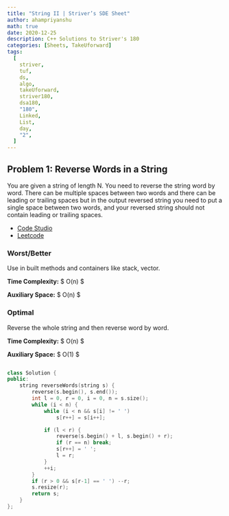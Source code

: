 ```yaml
---
title: "String II | Striver’s SDE Sheet"
author: ahampriyanshu
math: true
date: 2020-12-25
description: C++ Solutions to Striver's 180
categories: [Sheets, TakeUforward]
tags:
  [
    striver,
    tuf,
    ds,
    algo,
    takeUforward,
    striver180,
    dsa180,
    "180",
    Linked,
    List,
    day,
    "2",
  ]
---
```


## Problem 1: Reverse Words in a String

You are given a string of length N. You need to reverse the string word by word. There can be multiple spaces between two words and there can be leading or trailing spaces but in the output reversed string you need to put a single space between two words, and your reversed string should not contain leading or trailing spaces.

- [Code Studio](https://www.codingninjas.com/codestudio/problems/696444)
- [Leetcode](https://leetcode.com/problems/reverse-words-in-a-string/)

### Worst/Better

Use in built methods and containers like stack, vector.

**Time Complexity:** $ O(n) $

**Auxiliary Space:** $ O(n) $

### Optimal

Reverse the whole string and then reverse word by word.

**Time Complexity:** $ O(n) $

**Auxiliary Space:** $ O(1) $

```cpp

class Solution {
public:
    string reverseWords(string s) {
        reverse(s.begin(), s.end());
        int l = 0, r = 0, i = 0, n = s.size();
        while (i < n) {
            while (i < n && s[i] != ' ')
                s[r++] = s[i++];

            if (l < r) {
                reverse(s.begin() + l, s.begin() + r);
                if (r == n) break;
                s[r++] = ' ';
                l = r;
            }
            ++i;
        }
        if (r > 0 && s[r-1] == ' ') --r;
        s.resize(r);
        return s;
    }
};

```
